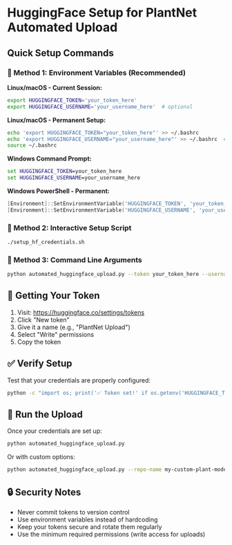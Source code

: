 # HuggingFace Setup for PlantNet Automated Upload

## Quick Setup Commands

### 🔧 Method 1: Environment Variables (Recommended)

**Linux/macOS - Current Session:**
```bash
export HUGGINGFACE_TOKEN='your_token_here'
export HUGGINGFACE_USERNAME='your_username_here'  # optional
```

**Linux/macOS - Permanent Setup:**
```bash
echo 'export HUGGINGFACE_TOKEN="your_token_here"' >> ~/.bashrc
echo 'export HUGGINGFACE_USERNAME="your_username_here"' >> ~/.bashrc  # optional
source ~/.bashrc
```

**Windows Command Prompt:**
```cmd
set HUGGINGFACE_TOKEN=your_token_here
set HUGGINGFACE_USERNAME=your_username_here
```

**Windows PowerShell - Permanent:**
```powershell
[Environment]::SetEnvironmentVariable('HUGGINGFACE_TOKEN', 'your_token_here', 'User')
[Environment]::SetEnvironmentVariable('HUGGINGFACE_USERNAME', 'your_username_here', 'User')
```

### 🔧 Method 2: Interactive Setup Script

```bash
./setup_hf_credentials.sh
```

### 🔧 Method 3: Command Line Arguments

```bash
python automated_huggingface_upload.py --token your_token_here --username your_username_here
```

## 📝 Getting Your Token

1. Visit: https://huggingface.co/settings/tokens
2. Click "New token"
3. Give it a name (e.g., "PlantNet Upload")
4. Select "Write" permissions
5. Copy the token

## ✅ Verify Setup

Test that your credentials are properly configured:

```bash
python -c "import os; print('✅ Token set!' if os.getenv('HUGGINGFACE_TOKEN') else '❌ Token not found')"
```

## 🚀 Run the Upload

Once your credentials are set up:

```bash
python automated_huggingface_upload.py
```

Or with custom options:
```bash
python automated_huggingface_upload.py --repo-name my-custom-plant-model --private
```

## 🔒 Security Notes

- Never commit tokens to version control
- Use environment variables instead of hardcoding
- Keep your tokens secure and rotate them regularly
- Use the minimum required permissions (write access for uploads)